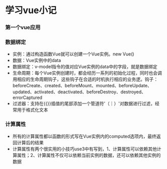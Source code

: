 # 学习vue小记
### 第一个vue应用
### 数据绑定
- 实例：通过构造函数Vue就可以创建一个Vue实例。new Vue()
- 数据：Vue实例中的data
- 数据绑定：v-model指令的值对应Vue实例的data中的字段，就是数据绑定
- 生命周期：每个Vue实例创建时，都会经历一系列的初始化过程，同时也会调用相应的生命周期钩子，这些钩子在合适的时机执行相应的业务逻。钩子：beforeCreate、created、beforeMount、mounted、beforeUpdate、updated、activated、deactivated、beforeDestroy、destroyed、errorCaptured
- 过滤器：支持在{{}}插值的尾部添加一个管道符'（｜）'对数据进行过滤，经常用于格式化文本
### 计算属性
- 所有的计算属性都以函数的形式写在Vue实例内的computed选项内，最终返回计算后的结果
- 计算属性有两个很实用的小技巧use3中有写到，1、计算属性可以依赖其他计算属性；2、计算属性不仅可以依赖当前实例的数据，还可以依赖其他实例的数据

